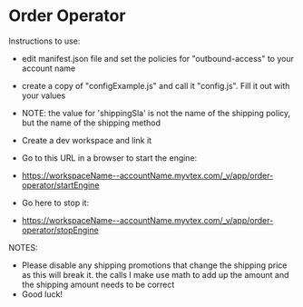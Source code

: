 # Order Operator

Instructions to use:

- edit manifest.json file and set the policies for "outbound-access" to your account name
- create a copy of "configExample.js" and call it "config.js". Fill it out with your values
- NOTE: the value for 'shippingSla' is not the name of the shipping policy, but the name of the shipping method
- Create a dev workspace and link it
- Go to this URL in a browser to start the engine:
- https://workspaceName--accountName.myvtex.com/_v/app/order-operator/startEngine

- Go here to stop it:
- https://workspaceName--accountName.myvtex.com/_v/app/order-operator/stopEngine

NOTES:
- Please disable any shipping promotions that change the shipping price as this will break it. the calls I make use math to add up the amount and the shipping amount needs to be correct
- Good luck!
